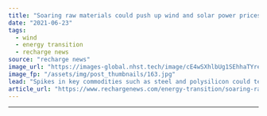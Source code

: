 ```yaml
---
title: "Soaring raw materials could push up wind and solar power prices for first time in decades -  BloombergNEF"
date: "2021-06-23"
tags: 
  - wind
  - energy transition
  - recharge news
source: "recharge news"
image_url: "https://images-global.nhst.tech/image/cE4wSXhlbUg1SEhhaTYrekt5ei84M0wzY2YxRU12Q2I3b3E5RzI0MTczUT0=/nhst/binary/7e5755ca6673d4b29dad6d8bff7cf4d4"
image_fp: "/assets/img/post_thumbnails/163.jpg"
lead: "Spikes in key commodities such as steel and polysilicon could temporarily reverse LCOE declines if they persist, says research group"
article_url: "https://www.rechargenews.com/energy-transition/soaring-raw-materials-could-push-up-wind-and-solar-power-prices-for-first-time-in-decades-bloombergnef/2-1-1029680"
---
```


---
